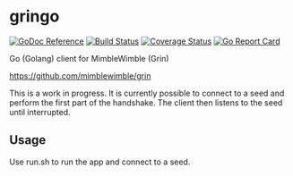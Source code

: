 # gringo
[![GoDoc Reference](https://godoc.org/github.com/zkirill/gringo?status.svg)](https://godoc.org/github.com/zkirill/gringo)
[![Build Status](https://travis-ci.org/zkirill/gringo.svg?branch=master)](https://travis-ci.org/zkirill/gringo)
[![Coverage Status](https://coveralls.io/repos/github/zkirill/gringo/badge.svg?branch=master)](https://coveralls.io/github/zkirill/gringo?branch=master)
[![Go Report Card](https://goreportcard.com/badge/github.com/zkirill/gringo)](https://goreportcard.com/report/github.com/zkirill/gringo)


Go (Golang) client for MimbleWimble (Grin)


https://github.com/mimblewimble/grin


This is a work in progress. It is currently possible to connect to a seed and perform the first part of the handshake. The client then listens to the seed until interrupted.

## Usage
Use run.sh to run the app and connect to a seed.
